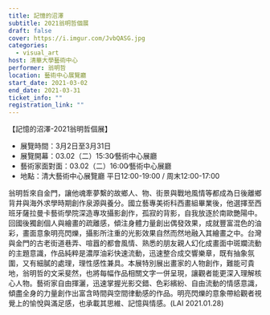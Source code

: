 ```yaml
---
title: 記憶的沼澤
subtitle: 2021翁明哲個展
draft: false
cover: https://i.imgur.com/JvbQASG.jpg
categories:
  - visual_art
host: 清華大學藝術中心
performer: 翁明哲
location: 藝術中心展覽廳
start_date: 2021-03-02
end_date: 2021-03-31
ticket_info: ""
registration_link: ""
---
```

【記憶的沼澤-2021翁明哲個展】

* 展覽時間：3月2日至3月31日
* 展覽開幕：03.02（二）15:30∕藝術中心展廳
* 藝術家面對面：03.02（二）16:00∕藝術中心展廳
* 地點：清大藝術中心展覽廳 平日12:00-19:00 / 周末12:00-17:00

翁明哲來自金門，讓他魂牽夢繫的故鄉人、物、街景與戰地風情等都成為日後離鄉背井與海外求學時期創作泉源與養分。國立藝專美術科西畫組畢業後，他選擇至西班牙薩拉曼卡藝術學院深造專攻攝影創作，孤寂的背影，自我放逐於南歐艷陽中。回國後獨創個人與繪畫的疏離感，傾注身體力量創出偶發效果，成就豐富混色的油彩，畫面意象明亮閃爍，攝影所注重的光影效果自然而然地融入其繪畫之中。台灣與金門的古老街道巷弄、喧囂的都會風情、熟悉的朋友親人幻化成畫面中斑斕流動的主題意識，作品純粹是濃厚油彩快速流動，迅速整合成交響樂章，既有抽象氛圍，又有細膩的處理，理性感性兼具。本展特別展出畫家的人物創作，難能可貴地，翁明哲的文采斐然，也將每幅作品相關文字一併呈現，讓觀者能更深入理解核心人物。藝術家自由揮灑，迅速掌握光影交錯、色彩繽紛、自由流動的情感意識，傾盡全身的力量創作出富含時間與空間律動感的作品。明亮閃爍的意象帶給觀者視覺上的愉悅與滿足感，也承載其思維、記憶與情感。(LAI 2021.01.28)